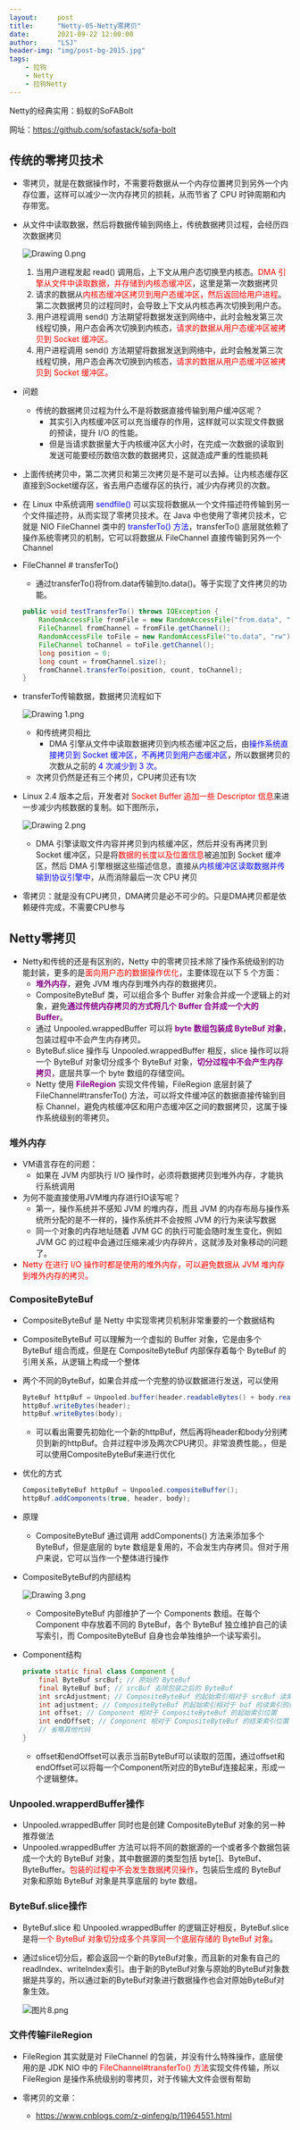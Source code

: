 ```yaml
---
layout:     post
title:      "Netty-05-Netty零拷贝"
date:       2021-09-22 12:00:00
author:     "LSJ"
header-img: "img/post-bg-2015.jpg"
tags:
    - 拉钩
    - Netty
    - 拉钩Netty
---
```




Netty的经典实用：蚂蚁的SoFABolt 

网址：https://github.com/sofastack/sofa-bolt



## 传统的零拷贝技术

* 零拷贝，就是在数据操作时，不需要将数据从一个内存位置拷贝到另外一个内存位置，这样可以减少一次内存拷贝的损耗，从而节省了 CPU 时钟周期和内存带宽。

* 从文件中读取数据，然后将数据传输到网络上，传统数据拷贝过程，会经历四次数据拷贝

  ![Drawing 0.png](../../img/Ciqc1F_Qbz2AD4uMAARnlgeSFc4993.png)

  1. 当用户进程发起 read() 调用后，上下文从用户态切换至内核态。<font color='red'>DMA 引擎从文件中读取数据，并存储到内核态缓冲区</font>，这里是第一次数据拷贝
  2. 请求的数据从<font color='red'>内核态缓冲区拷贝到用户态缓冲区，然后返回给用户进程</font>。第二次数据拷贝的过程同时，会导致上下文从内核态再次切换到用户态。
  3. 用户进程调用 send() 方法期望将数据发送到网络中，此时会触发第三次线程切换，用户态会再次切换到内核态，<font color='red'>请求的数据从用户态缓冲区被拷贝到 Socket 缓冲区。</font>
  4. 用户进程调用 send() 方法期望将数据发送到网络中，此时会触发第三次线程切换，用户态会再次切换到内核态，<font color='red'>请求的数据从用户态缓冲区被拷贝到 Socket 缓冲区。</font>

* 问题

  * 传统的数据拷贝过程为什么不是将数据直接传输到用户缓冲区呢？
    * 其实引入内核缓冲区可以充当缓存的作用，这样就可以实现文件数据的预读，提升 I/O 的性能。
    * 但是当请求数据量大于内核缓冲区大小时，在完成一次数据的读取到发送可能要经历数倍次数的数据拷贝，这就造成严重的性能损耗

* 上面传统拷贝中，第二次拷贝和第三次拷贝是不是可以去掉。让内核态缓存区直接到Socket缓存区，省去用户态缓存区的执行，减少内存拷贝的次数。

* 在 Linux 中系统调用 <font color='blue'>sendfile() </font>可以实现将数据从一个文件描述符传输到另一个文件描述符，从而实现了零拷贝技术。在 Java 中也使用了零拷贝技术，它就是 NIO FileChannel 类中的 <font color='blue'>transferTo() 方法</font>，transferTo() 底层就依赖了操作系统零拷贝的机制，它可以将数据从 FileChannel 直接传输到另外一个 Channel

* FileChannel # transferTo()

  * 通过transferTo()将from.data传输到to.data()。等于实现了文件拷贝的功能。

  ```java
  public void testTransferTo() throws IOException {
      RandomAccessFile fromFile = new RandomAccessFile("from.data", "rw");
      FileChannel fromChannel = fromFile.getChannel();
      RandomAccessFile toFile = new RandomAccessFile("to.data", "rw");
      FileChannel toChannel = toFile.getChannel();
      long position = 0;
      long count = fromChannel.size();
      fromChannel.transferTo(position, count, toChannel);
  }
  ```

* transferTo传输数据，数据拷贝流程如下

  ![Drawing 1.png](../../img/CgqCHl_Qb0mANyjrAATEtVu9f6c390.png)

  * 和传统拷贝相比
    * DMA 引擎从文件中读取数据拷贝到内核态缓冲区之后，由<font color='blue'>操作系统直接拷贝到 Socket 缓冲区，不再拷贝到用户态缓冲区</font>，所以数据拷贝的次数从之前的<font color='blue'> 4 次减少到 3 次。</font>
  * 次拷贝仍然是还有三个拷贝，CPU拷贝还有1次

* Linux 2.4 版本之后，开发者对<font color='red'> Socket Buffer 追加一些 Descriptor 信息</font>来进一步减少内核数据的复制。如下图所示，

  ![Drawing 2.png](../../img/CgqCHl_Qb2eASFBJAAT4WPf__Us976.png)

  * DMA 引擎读取文件内容并拷贝到内核缓冲区，然后并没有再拷贝到 Socket 缓冲区，只是将<font color='red'>数据的长度以及位置信息</font>被追加到 Socket 缓冲区，然后 DMA 引擎根据这些描述信息，直接从<font color='blue'>内核缓冲区读取数据并传输到协议引擎中</font>，从而消除最后一次 CPU 拷贝

* 零拷贝：就是没有CPU拷贝，DMA拷贝是必不可少的。只是DMA拷贝都是依赖硬件完成，不需要CPU参与





## Netty零拷贝

* Netty和传统的还是有区别的，Netty 中的零拷贝技术除了操作系统级别的功能封装，更多的是<font color='red'>面向用户态的数据操作优化</font>，主要体现在以下 5 个方面：
  * <font color='purple'>**堆外内存**</font>，避免 JVM 堆内存到堆外内存的数据拷贝。
  * CompositeByteBuf 类，可以组合多个 Buffer 对象合并成一个逻辑上的对象，避免<font color='purple'>**通过传统内存拷贝的方式将几个 Buffer 合并成一个大的 Buffer**</font>。
  * 通过 Unpooled.wrappedBuffer 可以将<font color='purple'> **byte 数组包装成 ByteBuf 对象**</font>，包装过程中不会产生内存拷贝。
  * ByteBuf.slice 操作与 Unpooled.wrappedBuffer 相反，slice 操作可以将一个 ByteBuf 对象切分成多个 ByteBuf 对象，<font color='purple'>**切分过程中不会产生内存拷贝**</font>，底层共享一个 byte 数组的存储空间。
  * Netty 使用 <font color='purple'>**FileRegion**</font> 实现文件传输，FileRegion 底层封装了 FileChannel#transferTo() 方法，可以将文件缓冲区的数据直接传输到目标 Channel，避免内核缓冲区和用户态缓冲区之间的数据拷贝，这属于操作系统级别的零拷贝。



### 堆外内存

* VM语言存在的问题：
  * 如果在 JVM 内部执行 I/O 操作时，必须将数据拷贝到堆外内存，才能执行系统调用
* 为何不能直接使用JVM堆内存进行IO读写呢？
  * 第一，操作系统并不感知 JVM 的堆内存，而且 JVM 的内存布局与操作系统所分配的是不一样的，操作系统并不会按照 JVM 的行为来读写数据
  * 同一个对象的内存地址随着 JVM GC 的执行可能会随时发生变化，例如 JVM GC 的过程中会通过压缩来减少内存碎片，这就涉及对象移动的问题了。
* <font color='red'>Netty 在进行 I/O 操作时都是使用的堆外内存，可以避免数据从 JVM 堆内存到堆外内存的拷贝。</font>





### CompositeByteBuf

* CompositeByteBuf 是 Netty 中实现零拷贝机制非常重要的一个数据结构

* CompositeByteBuf 可以理解为一个虚拟的 Buffer 对象，它是由多个 ByteBuf 组合而成，但是在 CompositeByteBuf 内部保存着每个 ByteBuf 的引用关系，从逻辑上构成一个整体

* 两个不同的ByteBuf，如果合并成一个完整的协议数据进行发送，可以使用

  ```java
  ByteBuf httpBuf = Unpooled.buffer(header.readableBytes() + body.readableBytes());
  httpBuf.writeBytes(header);
  httpBuf.writeBytes(body);
  ```

  * 可以看出需要先初始化一个新的httpBuf，然后再将header和body分别拷贝到新的httpBuf。合并过程中涉及两次CPU拷贝。非常浪费性能。，但是可以使用CompositeByteBuf来进行优化

* 优化的方式

  ```java
  CompositeByteBuf httpBuf = Unpooled.compositeBuffer();
  httpBuf.addComponents(true, header, body);
  ```

* 原理

  * CompositeByteBuf 通过调用 addComponents() 方法来添加多个 ByteBuf，但是底层的 byte 数组是复用的，不会发生内存拷贝。但对于用户来说，它可以当作一个整体进行操作

* CompositeByteBuf的内部结构

  ![Drawing 3.png](../../img/Ciqc1F_Qb3SAP4vUAAZG1WvALhY410.png)

  * CompositeByteBuf 内部维护了一个 Components 数组。在每个 Component 中存放着不同的 ByteBuf，各个 ByteBuf 独立维护自己的读写索引，而 CompositeByteBuf 自身也会单独维护一个读写索引。

* Component结构

  ```java
  private static final class Component {
      final ByteBuf srcBuf; // 原始的 ByteBuf
      final ByteBuf buf; // srcBuf 去除包装之后的 ByteBuf
      int srcAdjustment; // CompositeByteBuf 的起始索引相对于 srcBuf 读索引的偏移
      int adjustment; // CompositeByteBuf 的起始索引相对于 buf 的读索引的偏移
      int offset; // Component 相对于 CompositeByteBuf 的起始索引位置
      int endOffset; // Component 相对于 CompositeByteBuf 的结束索引位置
      // 省略其他代码
  }
  ```

  * offset和endOffset可以表示当前ByteBuf可以读取的范围，通过offset和endOffset可以将每一个Component所对应的ByteBuf连接起来，形成一个逻辑整体。



### Unpooled.wrapperdBuffer操作

* Unpooled.wrappedBuffer 同时也是创建 CompositeByteBuf 对象的另一种推荐做法
* Unpooled.wrappedBuffer 方法可以将不同的数据源的一个或者多个数据包装成一个大的 ByteBuf 对象，其中数据源的类型包括 byte[]、ByteBuf、ByteBuffer。<font color='red'>包装的过程中不会发生数据拷贝操作</font>，包装后生成的 ByteBuf 对象和原始 ByteBuf 对象是共享底层的 byte 数组。



### ByteBuf.slice操作

* ByteBuf.slice 和 Unpooled.wrappedBuffer 的逻辑正好相反，ByteBuf.slice 是将<font color='red'>一个 ByteBuf 对象切分成多个共享同一个底层存储的 ByteBuf 对象</font>。

* 通过slice切分后，都会返回一个新的ByteBuf对象，而且新的对象有自己的readIndex、writeIndex索引。由于新的ByteBuf对象与原始的ByteBuf对象数据是共享的，所以通过新的ByteBuf对象进行数据操作也会对原始ByteBuf对象生效。

  ![图片8.png](../../img/Ciqc1F_QgzOAPobiAAKi9x9FxTM445.png)



### 文件传输FileRegion

* FileRegion 其实就是对 FileChannel 的包装，并没有什么特殊操作，底层使用的是 JDK NIO 中的 <font color='red'>FileChannel#transferTo() 方法</font>实现文件传输，所以 FileRegion 是操作系统级别的零拷贝，对于传输大文件会很有帮助





* 零拷贝的文章：
  * https://www.cnblogs.com/z-qinfeng/p/11964551.html
